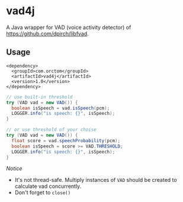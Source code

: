 # vad4j
A Java wrapper for VAD (voice activity detector) of https://github.com/dpirch/libfvad.

## Usage

```
<dependency>
  <groupId>com.orctom</groupId>
  <artifactId>vad4j</artifactId>
  <version>1.0</version>
</dependency>
```

```java
// use built-in threshold
try (VAD vad = new VAD()) {
  boolean isSpeech = vad.isSpeech(pcm);
  LOGGER.info("is speech: {}", isSpeech);
}

// or use threshold of your choise
try (VAD vad = new VAD()) {
  float score = vad.speechProbability(pcm);
  boolean isSpeech = score >= VAD.THRESHOLD;
  LOGGER.info("is speech: {}", isSpeech);
}
```

*Notice*
* It's not thread-safe. Multiply instances of `VAD` should be created to calculate vad concurrently.
* Don't forget to `close()`
